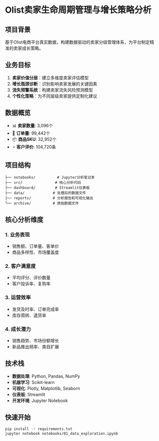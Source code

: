 # Olist卖家生命周期管理与增长策略分析

## 项目背景
基于Olist电商平台真实数据，构建数据驱动的卖家分级管理体系，为平台制定精准的卖家成长策略。

## 业务目标
1. **卖家价值分层**：建立多维度卖家评估模型
2. **增长瓶颈诊断**：识别影响卖家发展的关键因素  
3. **流失预警系统**：构建卖家流失风险预测模型
4. **个性化策略**：为不同层级卖家提供定制化建议

## 数据概览
- 📊 **卖家数量**: 3,096个
- 🛒 **订单量**: 99,442个
- 📦 **商品SKU**: 32,952个
- ⭐ **客户评价**: 104,720条

## 项目结构
```
├── notebooks/          # Jupyter分析笔记本
├── src/               # 核心分析代码
├── dashboard/         # Streamlit仪表板
├── data/             # 处理后的数据文件
├── reports/          # 分析报告和可视化输出
└── archive/          # 原始数据文件
```

## 核心分析维度
### 1. 业务表现
- 销售额、订单量、客单价
- 商品多样性、市场覆盖度

### 2. 客户满意度  
- 平均评分、评价数量
- 客户投诉率、复购率

### 3. 运营效率
- 发货及时率、订单完成率
- 库存周转、退货率

### 4. 成长潜力
- 销售趋势、市场份额增长
- 新品推出频率、类目扩展

## 技术栈
- **数据处理**: Python, Pandas, NumPy
- **机器学习**: Scikit-learn
- **可视化**: Plotly, Matplotlib, Seaborn  
- **仪表板**: Streamlit
- **开发环境**: Jupyter Notebook

## 快速开始
```bash
pip install -r requirements.txt
jupyter notebook notebooks/01_data_exploration.ipynb
``` 